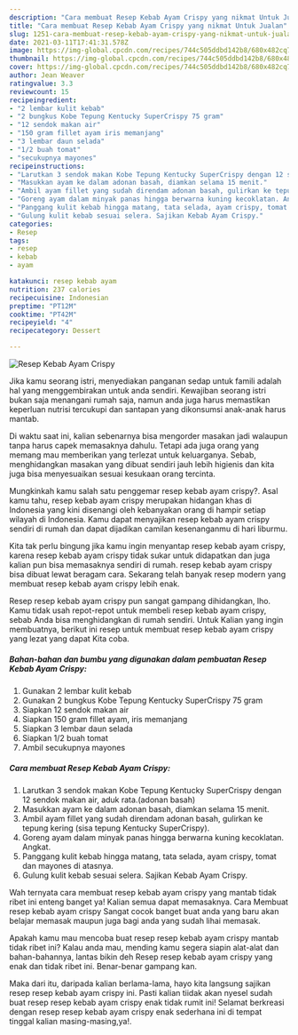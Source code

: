 ```yaml
---
description: "Cara membuat Resep Kebab Ayam Crispy yang nikmat Untuk Jualan"
title: "Cara membuat Resep Kebab Ayam Crispy yang nikmat Untuk Jualan"
slug: 1251-cara-membuat-resep-kebab-ayam-crispy-yang-nikmat-untuk-jualan
date: 2021-03-11T17:41:31.578Z
image: https://img-global.cpcdn.com/recipes/744c505ddbd142b8/680x482cq70/resep-kebab-ayam-crispy-foto-resep-utama.jpg
thumbnail: https://img-global.cpcdn.com/recipes/744c505ddbd142b8/680x482cq70/resep-kebab-ayam-crispy-foto-resep-utama.jpg
cover: https://img-global.cpcdn.com/recipes/744c505ddbd142b8/680x482cq70/resep-kebab-ayam-crispy-foto-resep-utama.jpg
author: Jean Weaver
ratingvalue: 3.3
reviewcount: 15
recipeingredient:
- "2 lembar kulit kebab"
- "2 bungkus Kobe Tepung Kentucky SuperCrispy 75 gram"
- "12 sendok makan air"
- "150 gram fillet ayam iris memanjang"
- "3 lembar daun selada"
- "1/2 buah tomat"
- "secukupnya mayones"
recipeinstructions:
- "Larutkan 3 sendok makan Kobe Tepung Kentucky SuperCrispy dengan 12 sendok makan air, aduk rata.(adonan basah)"
- "Masukkan ayam ke dalam adonan basah, diamkan selama 15 menit."
- "Ambil ayam fillet yang sudah direndam adonan basah, gulirkan ke tepung kering (sisa tepung Kentucky SuperCrispy)."
- "Goreng ayam dalam minyak panas hingga berwarna kuning kecoklatan. Angkat."
- "Panggang kulit kebab hingga matang, tata selada, ayam crispy, tomat dan mayones di atasnya."
- "Gulung kulit kebab sesuai selera. Sajikan Kebab Ayam Crispy."
categories:
- Resep
tags:
- resep
- kebab
- ayam

katakunci: resep kebab ayam 
nutrition: 237 calories
recipecuisine: Indonesian
preptime: "PT12M"
cooktime: "PT42M"
recipeyield: "4"
recipecategory: Dessert

---
```



![Resep Kebab Ayam Crispy](https://img-global.cpcdn.com/recipes/744c505ddbd142b8/680x482cq70/resep-kebab-ayam-crispy-foto-resep-utama.jpg)

Jika kamu seorang istri, menyediakan panganan sedap untuk famili adalah hal yang menggembirakan untuk anda sendiri. Kewajiban seorang istri bukan saja menangani rumah saja, namun anda juga harus memastikan keperluan nutrisi tercukupi dan santapan yang dikonsumsi anak-anak harus mantab.

Di waktu  saat ini, kalian sebenarnya bisa mengorder masakan jadi walaupun tanpa harus capek memasaknya dahulu. Tetapi ada juga orang yang memang mau memberikan yang terlezat untuk keluarganya. Sebab, menghidangkan masakan yang dibuat sendiri jauh lebih higienis dan kita juga bisa menyesuaikan sesuai kesukaan orang tercinta. 



Mungkinkah kamu salah satu penggemar resep kebab ayam crispy?. Asal kamu tahu, resep kebab ayam crispy merupakan hidangan khas di Indonesia yang kini disenangi oleh kebanyakan orang di hampir setiap wilayah di Indonesia. Kamu dapat menyajikan resep kebab ayam crispy sendiri di rumah dan dapat dijadikan camilan kesenanganmu di hari liburmu.

Kita tak perlu bingung jika kamu ingin menyantap resep kebab ayam crispy, karena resep kebab ayam crispy tidak sukar untuk didapatkan dan juga kalian pun bisa memasaknya sendiri di rumah. resep kebab ayam crispy bisa dibuat lewat beragam cara. Sekarang telah banyak resep modern yang membuat resep kebab ayam crispy lebih enak.

Resep resep kebab ayam crispy pun sangat gampang dihidangkan, lho. Kamu tidak usah repot-repot untuk membeli resep kebab ayam crispy, sebab Anda bisa menghidangkan di rumah sendiri. Untuk Kalian yang ingin membuatnya, berikut ini resep untuk membuat resep kebab ayam crispy yang lezat yang dapat Kita coba.

<!--inarticleads1-->

##### Bahan-bahan dan bumbu yang digunakan dalam pembuatan Resep Kebab Ayam Crispy:

1. Gunakan 2 lembar kulit kebab
1. Gunakan 2 bungkus Kobe Tepung Kentucky SuperCrispy 75 gram
1. Siapkan 12 sendok makan air
1. Siapkan 150 gram fillet ayam, iris memanjang
1. Siapkan 3 lembar daun selada
1. Siapkan 1/2 buah tomat
1. Ambil secukupnya mayones




<!--inarticleads2-->

##### Cara membuat Resep Kebab Ayam Crispy:

1. Larutkan 3 sendok makan Kobe Tepung Kentucky SuperCrispy dengan 12 sendok makan air, aduk rata.(adonan basah)
1. Masukkan ayam ke dalam adonan basah, diamkan selama 15 menit.
1. Ambil ayam fillet yang sudah direndam adonan basah, gulirkan ke tepung kering (sisa tepung Kentucky SuperCrispy).
1. Goreng ayam dalam minyak panas hingga berwarna kuning kecoklatan. Angkat.
1. Panggang kulit kebab hingga matang, tata selada, ayam crispy, tomat dan mayones di atasnya.
1. Gulung kulit kebab sesuai selera. Sajikan Kebab Ayam Crispy.




Wah ternyata cara membuat resep kebab ayam crispy yang mantab tidak ribet ini enteng banget ya! Kalian semua dapat memasaknya. Cara Membuat resep kebab ayam crispy Sangat cocok banget buat anda yang baru akan belajar memasak maupun juga bagi anda yang sudah lihai memasak.

Apakah kamu mau mencoba buat resep resep kebab ayam crispy mantab tidak ribet ini? Kalau anda mau, mending kamu segera siapin alat-alat dan bahan-bahannya, lantas bikin deh Resep resep kebab ayam crispy yang enak dan tidak ribet ini. Benar-benar gampang kan. 

Maka dari itu, daripada kalian berlama-lama, hayo kita langsung sajikan resep resep kebab ayam crispy ini. Pasti kalian tiidak akan nyesel sudah buat resep resep kebab ayam crispy enak tidak rumit ini! Selamat berkreasi dengan resep resep kebab ayam crispy enak sederhana ini di tempat tinggal kalian masing-masing,ya!.

